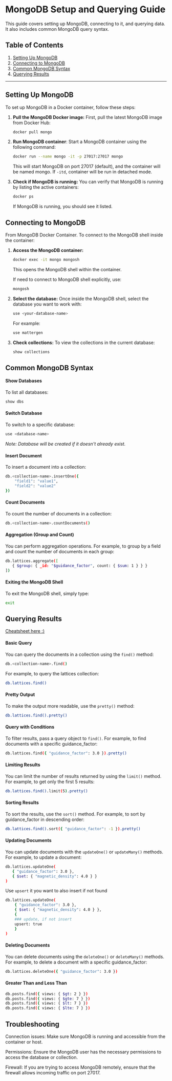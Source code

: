 # MongoDB Setup and Querying Guide

This guide covers setting up MongoDB, connecting to it, and querying data. It also includes common MongoDB query syntax.

## Table of Contents
1. [Setting Up MongoDB](#setting-up-mongodb)
2. [Connecting to MongoDB](#connecting-to-mongodb)
3. [Common MongoDB Syntax](#common-mongodb-syntax)
4. [Querying Results](#querying-results)

---

## Setting Up MongoDB

To set up MongoDB in a Docker container, follow these steps:

1. **Pull the MongoDB Docker image:**
   First, pull the latest MongoDB image from Docker Hub:

   ```bash
   docker pull mongo
   ```

2. **Run MongoDB container**:
    Start a MongoDB container using the following command:

    ```bash
    docker run --name mongo -it -p 27017:27017 mongo
    ```
    This will start MongoDB on port 27017 (default), and the container will be named mongo. If `-itd`, container will be run in detached mode.

3. **Check if MongoDB is running:**
    You can verify that MongoDB is running by listing the active containers:

    ```bash
    docker ps
    ```
    If MongoDB is running, you should see it listed.

## Connecting to MongoDB
From MongoDB Docker Container. To connect to the MongoDB shell inside the container:

1. **Access the MongoDB container:**

    ```bash
    docker exec -it mongo mongosh
    ```
    This opens the MongoDB shell within the container.
    <br>

    If need to connect to MongoDB shell explicitly, use:
    ```bash
    mongosh
    ```

2. **Select the database:** Once inside the MongoDB shell, select the database you want to work with:

    ```bash
    use <your-database-name>
    ```
    For example:
    ```bash
    use mattergen
    ```
3. **Check collections:** To view the collections in the current database:
    ```bash
    show collections
    ```

## Common MongoDB Syntax
#### Show Databases
To list all databases:
```bash
show dbs
```

#### Switch Database
To switch to a specific database:
```bash
use <database-name>
```
*Note: Database will be created if it doesn't already exist.*

#### Insert Document
To insert a document into a collection:

```bash
db.<collection-name>.insertOne({
    "field1": "value1",
    "field2": "value2"
})
```

#### Count Documents
To count the number of documents in a collection:

```bash
db.<collection-name>.countDocuments()
```

#### Aggregation (Group and Count)
You can perform aggregation operations. For example, to group by a field and count the number of documents in each group:

```bash
db.lattices.aggregate([
   { $group: { _id: "$guidance_factor", count: { $sum: 1 } } }
])
```

#### Exiting the MongoDB Shell
To exit the MongoDB shell, simply type:

```bash
exit
```

## Querying Results
[Cheatsheet here :)](https://gist.github.com/codeSTACKr/53fd03c7f75d40d07797b8e4e47d78ec)
#### Basic Query
You can query the documents in a collection using the `find()` method:

```bash
db.<collection-name>.find()
```

For example, to query the lattices collection:

```bash
db.lattices.find()
```

#### Pretty Output
To make the output more readable, use the `pretty()` method:

```bash
db.lattices.find().pretty()
```

#### Query with Conditions
To filter results, pass a query object to `find()`. For example, to find documents with a specific guidance_factor:

```bash
db.lattices.find({ "guidance_factor": 3.0 }).pretty()
```

#### Limiting Results
You can limit the number of results returned by using the `limit()` method. For example, to get only the first 5 results:

```bash
db.lattices.find().limit(5).pretty()
```

#### Sorting Results
To sort the results, use the `sort()` method. For example, to sort by guidance_factor in descending order:

```bash
db.lattices.find().sort({ "guidance_factor": -1 }).pretty()
```

#### Updating Documents
You can update documents with the `updateOne()` or `updateMany()` methods. For example, to update a document:

```bash
db.lattices.updateOne(
   { "guidance_factor": 3.0 },
   { $set: { "magnetic_density": 4.0 } }
)
```

Use `upsert` it you want to also insert if not found
```bash
db.lattices.updateOne(
    { "guidance_factor": 3.0 }, 
    { $set: { "magnetic_density": 4.0 } },
    {
    ### update, if not insert
    upsert: true
    }
)
```
#### Deleting Documents
You can delete documents using the `deleteOne()` or `deleteMany()` methods. For example, to delete a document with a specific guidance_factor:

```bash
db.lattices.deleteOne({ "guidance_factor": 3.0 })
```

#### Greater Than and Less Than
```bash
db.posts.find({ views: { $gt: 2 } })
db.posts.find({ views: { $gte: 7 } })
db.posts.find({ views: { $lt: 7 } })
db.posts.find({ views: { $lte: 7 } })
```

## Troubleshooting
Connection issues: Make sure MongoDB is running and accessible from the container or host.

Permissions: Ensure the MongoDB user has the necessary permissions to access the database or collection.

Firewall: If you are trying to access MongoDB remotely, ensure that the firewall allows incoming traffic on port 27017.

